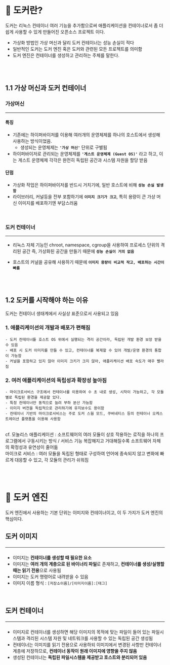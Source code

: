 # 🐳 도커란?
도커는 리눅스 컨테이너 여러 기능을 추가함으로써 애플리케이션을 컨테이너로서 좀 더 쉽게 사용할 수 있게 만들어진 오픈소스 프로젝트 이다.

- 가상화 방법인 가상 머신과 달리 도커 컨테이너는 성능 손실이 적다
- 일반적인 도커는 도커 엔진 혹은 도커와 관련된 모든 프로젝트를 의미함
- 도커 엔진은 컨테이너를 생성하고 관리하는 주체를 말한다. 

<br/><br/>

## 1.1 가상 머신과 도커 컨테이너

### 가상머신<hr>

#### 특징 
- 기존에는 하이퍼바이저를 이용해 여러개의 운영체제를 하나의 호스트에서 생성해 사용하는 방식이었음.  
    - 생성되는 운영체제는 <b>`'가상 머신'`</b> 단위로 구별됨
- 하이퍼바이저로 관리되는 운영체제를 <b>`'게스트 운영체제 (Guest OS)'`</b> 라고 하고, 이는 게스트 운영체제 각각은 완전히 독립된 공간과 시스템 자원을 할당 받음 

#### 단점 
- 가상화 작업은 하이퍼바이저를 반드시 거치기에, 일반 호스트에 비해 <b>`성능 손실 발생함`</b>
- 라이브러리, 커널등을 전부 포함하기에 <b>`이미지 크기가 크고`</b>, 특히 용량이 큰 가상 머신 이미지를 배포하기엔 부담스러움 

<br/>

### 도커 컨테이너 <hr>
- 리눅스 자체 기능인 chroot, namespace, cgroup을 사용하여 프로세스 단위의 격리된 공간 즉, 가상화된 공간을 만들기 때문에 <b>`성능 손실이 거의 없음`</b>

- 호스트의 커널을 공유해 사용하기 때문에 <b>`이미지 용량이 비교적 작고, 배포하는 시간이 빠름 `</b>


<br/><br/>

## 1.2 도커를 시작해야 하는 이유
도커는 컨테이너 생태계에서 사실상 표준으로서 사용되고 있음 

### 1. 애플리케이션의 개발과 배포가 편해짐
    - 도커 컨테이너틑 호스트 OS 위에서 실행되는 격리 공간이라, 독립된 개발 환경 보장 받을 수 있음
    - 배포 시 도커 이미지를 만들 수 있고, 컨테이너를 복제할 수 있어 개발/운영 환경의 통합이 가능함
    - 커널을 포함하고 있지 않아 이미지 크키가 크지 않아, 애플리케이션 배포 속도가 매우 빨라짐

### 2. 여러 애플리케이션의 독립성과 확장성 높아짐  
    - 마이크로서비스 구조에서 컨테이너를 이용하여 수 초 내로 생성, 시작이 가능하고, 각 모듈별로 독립된 환경을 제공할 있다.  
    - 특정 컨테이너만 동적으로 늘려 부하 분산 가능함
    - 이미지 버전을 독립적으로 관리하기에 유지보수도 용이함 
    - 컨테이너 기반의 마이크로서비스는 주로 도커 스웜 모드, 쿠버네티스 등의 컨테이너 오케스트레이션 플랫폼을 이용해 사용함

<br/>
cf. 모놀리스 애플리케이션 : 소프트웨어의 여러 모듈이 상호 작용하는 로직을 하나의 프로그램에서 구동시키는 
방식 / 서비스 기능 복잡해지고 거대해질수록 소프트웨어 자체의 확정성과 유연성이 줄어듦
<br/>
마이크로 서비스 : 여러 모듈을 독립된 형태로 구성하여 언어에 종속되지 않고 변화에 빠르게 대응할 수 있고, 각 모듈의 관리가 쉬워짐

<br/><br/>


# 🚂 도커 엔진
도커 엔진에서 사용하는 기본 단위는 이미지와 컨테이너이고, 이 두 가지가 도커 엔진의 핵심이다. 

## 도커 이미지 <hr>
- 이미지는 <b>컨테이너를 생성할 때 필요한 요소</b>
- 이미지는 <b>여러 개의 계층으로 된 바이너리 파일</b>로 존재하고, <b>컨테이너를 생성/실행할 때는 읽기 전용</b>으로 사용됨 
- 이미지는 도커 명령어로 내려받을 수 있음
- 이미지 이름 형식 : `[저장소이름]/[이미지이름]:[태그]`

<br/>

## 도커 컨테이너 <hr>
- 이미지로 컨테이너를 생성하면 해당 이미지의 목적에 맞는 파일이 들어 있는 파일시스템과 격리된 시스템 자원 및 네트워크를 사용할 수 있는 독립된 공간 생성됨
- 컨테이너는 이미지를 읽기 전용으로 사용하되 이미지에서 변경된 사항만 컨테이너 계층에 저장하므로, <b>컨테이너 동작이 원래 이미지에 영향을 주지 않음</b>
- 생성된 컨테이너는 <b>독립된 파일시스템을 제공받고 호스트와 분리되어 있음</b>